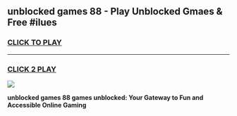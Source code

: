 
## unblocked games 88 - Play Unblocked Gmaes & Free #ilues
<h3>
<a href="https://news.freeplayer.one?title=unblocked_games_88&ref=24F">CLICK TO PLAY</a></h3>
<hr>

<h3>
<a href="https://news.freeplayer.one?title=unblocked_games_88&ref=24F">CLICK 2 PLAY</a>
  
</h3>

<a href="https://news.freeplayer.one?title=unblocked_games_88&ref=24F/"><img src="https://clearcache.store/games.png"></a>


**unblocked games 88 games unblocked: Your Gateway to Fun and Accessible Online Gaming**
